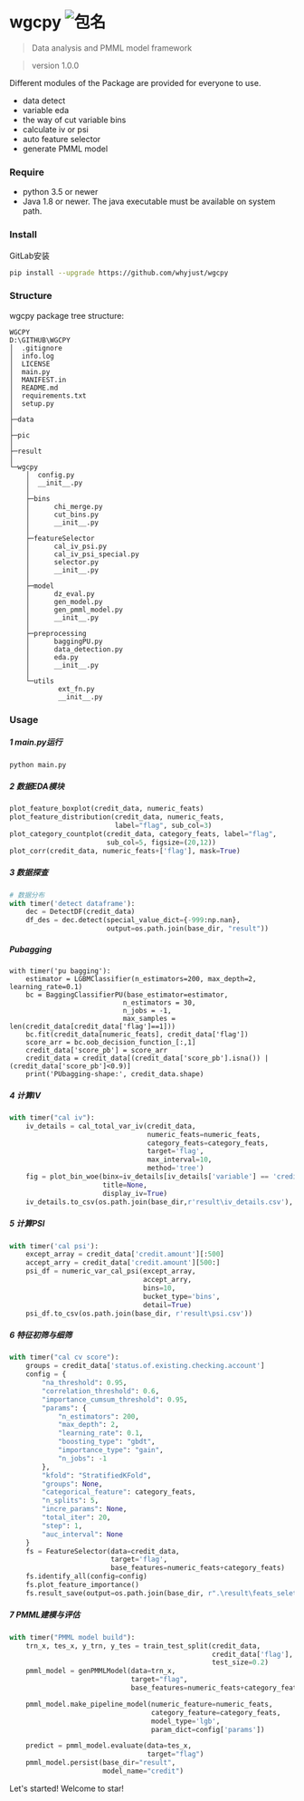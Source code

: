 # wgcpy ![包名](https://raw.githubusercontent.com/whyjust/wgcpy/5698282f1959d02eb1ea5165c05cc910bc61f369/wgcpy/pic/python-wgcpy-green.svg)
> Data analysis and PMML model framework

> version 1.0.0

Different modules of the Package are provided for everyone to use.
- data detect 
- variable eda
- the way of cut variable bins
- calculate iv or psi
- auto feature selector
- generate PMML model

### Require
- python 3.5 or newer
- Java 1.8 or newer. The java executable must be available on system path.

### Install 
GitLab安装
```bash
pip install --upgrade https://github.com/whyjust/wgcpy
```

### Structure
wgcpy package tree structure:
```text
WGCPY
D:\GITHUB\WGCPY
│  .gitignore
│  info.log
│  LICENSE
│  main.py
│  MANIFEST.in
│  README.md
│  requirements.txt
│  setup.py
│
├─data
│
├─pic
│
├─result
│
└─wgcpy
    │  config.py
    │  __init__.py
    │
    ├─bins
    │      chi_merge.py
    │      cut_bins.py
    │      __init__.py
    │
    ├─featureSelector
    │      cal_iv_psi.py
    │      cal_iv_psi_special.py
    │      selector.py
    │      __init__.py
    │
    ├─model
    │      dz_eval.py
    │      gen_model.py
    │      gen_pmml_model.py
    │      __init__.py
    │
    ├─preprocessing
    │      baggingPU.py
    │      data_detection.py
    │      eda.py
    │      __init__.py
    │
    └─utils
            ext_fn.py
            __init__.py
```
### Usage
##### 1 main.py运行
```bash
python main.py
```
##### 2 数据EDA模块
```python
plot_feature_boxplot(credit_data, numeric_feats)
plot_feature_distribution(credit_data, numeric_feats,
                          label="flag", sub_col=3)
plot_category_countplot(credit_data, category_feats, label="flag",
                        sub_col=5, figsize=(20,12))
plot_corr(credit_data, numeric_feats+['flag'], mask=True)
```
##### 3 数据探查
```python
# 数据分布
with timer('detect dataframe'):
    dec = DetectDF(credit_data)
    df_des = dec.detect(special_value_dict={-999:np.nan},
                        output=os.path.join(base_dir, "result"))
```

##### Pubagging
```
with timer('pu bagging'):
    estimator = LGBMClassifier(n_estimators=200, max_depth=2, learning_rate=0.1)
    bc = BaggingClassifierPU(base_estimator=estimator, 
                            n_estimators = 30, 
                            n_jobs = -1, 
                            max_samples = len(credit_data[credit_data['flag']==1]))
    bc.fit(credit_data[numeric_feats], credit_data['flag'])
    score_arr = bc.oob_decision_function_[:,1]
    credit_data['score_pb'] = score_arr
    credit_data = credit_data[(credit_data['score_pb'].isna()) | (credit_data['score_pb']<0.9)]
    print('PUbagging-shape:', credit_data.shape)
```

##### 4 计算IV
```python
with timer("cal iv"):
    iv_details = cal_total_var_iv(credit_data,
                                  numeric_feats=numeric_feats,
                                  category_feats=category_feats,
                                  target='flag',
                                  max_interval=10,
                                  method='tree')
    fig = plot_bin_woe(binx=iv_details[iv_details['variable'] == 'credit.amount'],
                       title=None,
                       display_iv=True)
    iv_details.to_csv(os.path.join(base_dir,r'result\iv_details.csv'), index=False)
```
##### 5 计算PSI
```python
with timer('cal psi'):
    except_array = credit_data['credit.amount'][:500]
    accept_arry = credit_data['credit.amount'][500:]
    psi_df = numeric_var_cal_psi(except_array,
                                 accept_arry,
                                 bins=10,
                                 bucket_type='bins',
                                 detail=True)
    psi_df.to_csv(os.path.join(base_dir, r'result\psi.csv'))
```
##### 6 特征初筛与细筛
```python
with timer("cal cv score"):
    groups = credit_data['status.of.existing.checking.account']
    config = {
        "na_threshold": 0.95,
        "correlation_threshold": 0.6,
        "importance_cumsum_threshold": 0.95,
        "params": {
            "n_estimators": 200,
            "max_depth": 2,
            "learning_rate": 0.1,
            "boosting_type": "gbdt",
            "importance_type": "gain",
            "n_jobs": -1
        },
        "kfold": "StratifiedKFold",
        "groups": None,
        "categorical_feature": category_feats,
        "n_splits": 5,
        "incre_params": None,
        "total_iter": 20,
        "step": 1,
        "auc_interval": None
    }
    fs = FeatureSelector(data=credit_data,
                         target='flag',
                         base_features=numeric_feats+category_feats)
    fs.identify_all(config=config)
    fs.plot_feature_importance()
    fs.result_save(output=os.path.join(base_dir, r".\result\feats_seletor_result.xlsx"))

```
##### 7 PMML建模与评估
```python
with timer("PMML model build"):
    trn_x, tes_x, y_trn, y_tes = train_test_split(credit_data,
                                                  credit_data['flag'],
                                                  test_size=0.2)
    pmml_model = genPMMLModel(data=trn_x,
                              target="flag",
                              base_features=numeric_feats+category_feats)

    pmml_model.make_pipeline_model(numeric_feature=numeric_feats,
                                   category_feature=category_feats,
                                   model_type='lgb',
                                   param_dict=config['params'])

    predict = pmml_model.evaluate(data=tes_x,
                                  target="flag")
    pmml_model.persist(base_dir="result",
                       model_name="credit")
```

Let's started! Welcome to star!

